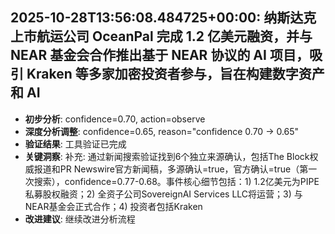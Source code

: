 
## 2025-10-28T13:56:08.484725+00:00: 纳斯达克上市航运公司 OceanPal 完成 1.2 亿美元融资，并与 NEAR 基金会合作推出基于 NEAR 协议的 AI 项目，吸引 Kraken 等多家加密投资者参与，旨在构建数字资产和 AI 
- **初步分析**: confidence=0.70, action=observe
- **深度分析调整**: confidence=0.65, reason="confidence 0.70 → 0.65"
- **验证结果**: 工具验证已完成
- **关键洞察**: 补充: 通过新闻搜索验证找到6个独立来源确认，包括The Block权威报道和PR Newswire官方新闻稿，多源确认=true，官方确认=true（第一次搜索），confidence=0.77-0.68。事件核心细节包括：1) 1.2亿美元为PIPE私募股权融资；2) 全资子公司SovereignAI Services LLC将运营；3) 与NEAR基金会正式合作；4) 投资者包括Kraken
- **改进建议**: 继续改进分析流程

